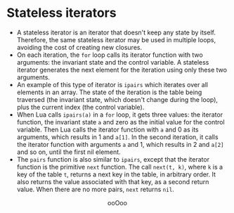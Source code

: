 # Stateless iterators

* A stateless iterator is an iterator that doesn't keep any state by itself. Therefore, the same stateless iterator may be used in multiple loops, avoiding the cost of creating new closures.
* On each iteration, the `for` loop calls its iterator function with two arguments: the invariant state and the control variable. A stateless iterator generates the next element for the iteration using only these two arguments.
* An example of this type of iterator is `ipairs` which iterates over all elements in an array. The state of the iteration is the table being traversed (the invariant state, which doesn't change during the loop), plus the current index (the control variable).
* When Lua calls `ipairs(a)` in a `for` loop, it gets three values: the iterator function, the invariant state `a` and zero as the initial value for the control variable. Then Lua calls the iterator function with `a` and 0 as its arguments, which results in 1 and `a[1]`. In the second iteration, it calls the iterator function with arguments `a` and 1, which results in 2 and `a[2]` and so on, until the first nil element.
* The `pairs` function is also similar to `ipairs`, except that the iterator function is the primitive `next` function. The call `next(t, k)`, where `k` is a key of the table `t`, returns a next key in the table, in arbitrary order. It also returns the value associated with that key, as a second return value. When there are no more pairs, `next` returns `nil`.

<p align="center">
ooOoo
</p>
